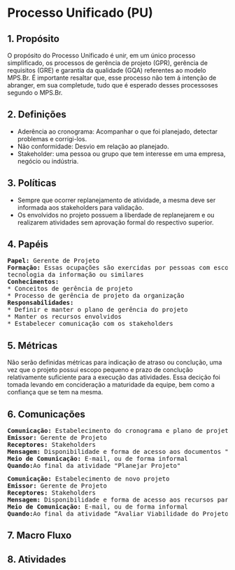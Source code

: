 # Processo Unificado (PU)

## 1. Propósito

O propósito do Processo Unificado é unir, em um único processo simplificado, os processos de gerência de projeto (GPR), 
gerência de requisitos (GRE) e garantia da qualidade (GQA) referentes ao modelo MPS.Br. É importante resaltar que, esse processo 
não tem á intenção de abranger, em sua completude, tudo que é esperado desses processoses segundo o MPS.Br.

## 2. Definições

* Aderência ao cronograma: Acompanhar o que foi planejado, detectar problemas e corrigi-los.
* Não conformidade: Desvio em relação ao planejado.
* Stakeholder: uma pessoa ou grupo que tem interesse em uma empresa, negócio ou indústria.

## 3. Políticas

* Sempre que ocorrer replanejamento de atividade, a mesma deve ser informada aos stakeholders para validação.
* Os envolvidos no projeto possuem a liberdade de replanejarem e ou realizarem atividades sem aprovação formal
do respectivo superior.

## 4. Papéis

<pre>
<strong>Papel:</strong> Gerente de Projeto  
<strong>Formação:</strong> Essas ocupações são exercidas por pessoas com escolaridade de ensino superior na área de 
tecnologia da informação ou similares  
<strong>Conhecimentos:</strong>
* Conceitos de gerência de projeto
* Processo de gerência de projeto da organização
<strong>Responsabilidades:</strong>
* Definir e manter o plano de gerência do projeto  
* Manter os recursos envolvidos  
* Estabelecer comunicação com os stakeholders
</pre>

## 5. Métricas

Não serão definidas métricas para indicação de atraso ou conclução, uma vez que o projeto possui escopo pequeno e prazo de conclução relativamente suficiente para a execução das atividades. Essa decição foi tomada levando em concideração a maturidade da equipe, bem como a confiança que se tem na mesma.

## 6. Comunicações

<pre>
<strong>Comunicação:</strong> Estabelecimento do cronograma e plano de projeto  
<strong>Emissor:</strong> Gerente de Projeto  
<strong>Receptores:</strong> Stakeholders  
<strong>Mensagem:</strong> Disponibilidade e forma de acesso aos documentos "Cronograma e Plano de Projeto"  
<strong>Meio de Comunicação:</strong> E-mail, ou de forma informal  
<strong>Quando:</strong>Ao final da atividade "Planejar Projeto"
</pre>

<pre>
<strong>Comunicação:</strong> Estabelecimento de novo projeto  
<strong>Emissor:</strong> Gerente de Projeto  
<strong>Receptores:</strong> Stakeholders  
<strong>Mensagem:</strong> Disponibilidade e forma de acesso aos recursos para o desenvolvimento do projeto.  
<strong>Meio de Comunicação:</strong> E-mail, ou de forma informal  
<strong>Quando:</strong>Ao final da atividade “Avaliar Viabilidade do Projeto” no caso de viabilidade aprovada
</pre>

## 7. Macro Fluxo

## 8. Atividades











